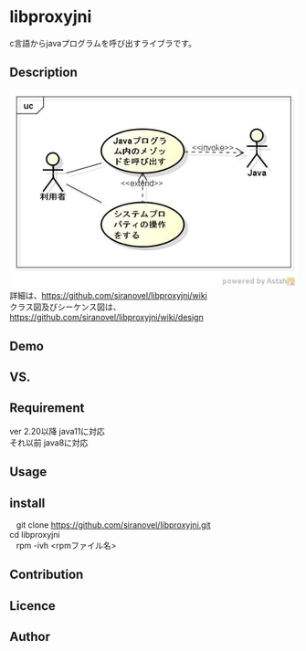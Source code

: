 libproxyjni
===========
c言語からjavaプログラムを呼び出すライブラです。

## Description ##
![use case](images/ucProxyJNI.jpg)  
詳細は、https://github.com/siranovel/libproxyjni/wiki  
クラス図及びシーケンス図は、  
https://github.com/siranovel/libproxyjni/wiki/design

## Demo ##

## VS. ##

## Requirement ##
ver 2.20以降 java11に対応  
それ以前      java8に対応

## Usage ##

## install ##

    git clone https://github.com/siranovel/libproxyjni.git  
    cd libproxyjni  
    rpm -ivh <rpmファイル名>

## Contribution ##

## Licence ##

## Author ##
